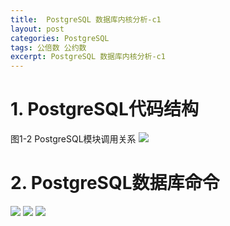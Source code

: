 ```yaml
---
title:  PostgreSQL 数据库内核分析-c1
layout: post
categories: PostgreSQL
tags: 公倍数 公约数
excerpt: PostgreSQL 数据库内核分析-c1
---
```

# 1. PostgreSQL代码结构
图1-2 PostgreSQL模块调用关系
![](https://suzixinblog.oss-cn-shenzhen.aliyuncs.com/2021-01-04_111219.jpg)

# 2. PostgreSQL数据库命令
![](https://suzixinblog.oss-cn-shenzhen.aliyuncs.com/2021-01-05_174009.jpg)
![](https://suzixinblog.oss-cn-shenzhen.aliyuncs.com/2021-01-05_174027.jpg)
![](https://suzixinblog.oss-cn-shenzhen.aliyuncs.com/2021-01-05_174034.jpg)
